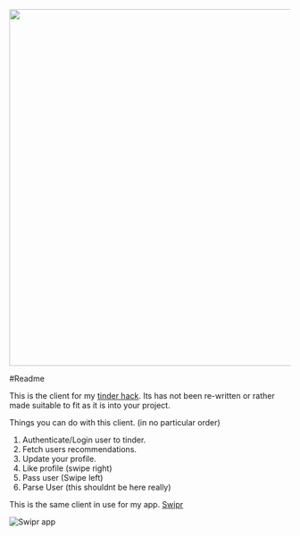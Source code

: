 <div align="center"> <img width = "640" src= "https://dl.dropboxusercontent.com/u/49117984/swiprlogo-long.jpg"> </div>

#Readme

This is the client for my [tinder hack](https://itunes.apple.com/gb/app/swipr-auto-liker-for-tinder/id919218867?mt=8). Its has not been re-written or rather made suitable to fit as it is into your project.

Things you can do with this client. (in no particular order)

1. Authenticate/Login user to tinder.
2. Fetch users recommendations.
3. Update your profile.
4. Like profile (swipe right)
5. Pass user (Swipe left)
6. Parse User (this shouldnt be here really)


This is the same client in use for my app. [Swipr](https://itunes.apple.com/gb/app/swipr-auto-liker-for-tinder/id919218867?mt=8)


![Swipr app](https://dl.dropboxusercontent.com/u/49117984/Tinder/home.png)
